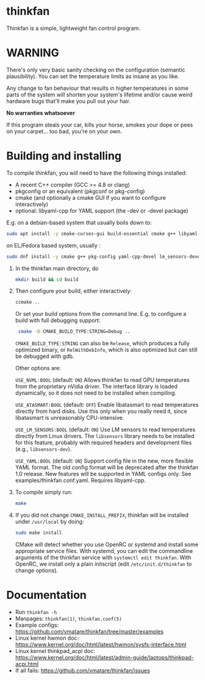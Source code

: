 # thinkfan
Thinkfan is a simple, lightweight fan control program. 

# WARNING
There's only very basic sanity checking on the configuration (semantic
plausibility). You can set the temperature limits as insane as you like.

Any change to fan behaviour that results in higher temperatures in some parts
of the system will shorten your system's lifetime and/or cause weird hardware
bugs that'll make you pull out your hair.

   **No warranties whatsoever**

If this program steals your car, kills your horse, smokes your dope or pees
on your carpet... too bad, you're on your own.


# Building and installing
To compile thinkfan, you will need to have the following things installed:
- A recent C++ compiler (GCC >= 4.8 or clang)
- pkgconfig or an equivalent (pkgconf or pkg-config)
- cmake (and optionally a cmake GUI if you want to configure interactively)
- optional: libyaml-cpp for YAML support (the -dev or -devel package)

E.g. on a debian-based system that usually boils down to:
```bash
sudo apt install -y cmake-curses-gui build-essential cmake g++ libyaml-cpp-dev pkg-config libsensors-dev
```

on EL/Fedora based system, usually :
```bash
sudo dnf install -y cmake g++ pkg-config yaml-cpp-devel lm_sensors-devel
```

1. In the thinkfan main directory, do
   ```bash
   mkdir build && cd build
   ```

2. Then configure your build, either interactively:
   ```bash
   ccmake ..
   ```
   Or set your build options from the command line. E.g. to configure a build
   with full debugging support:
   ```bash
    cmake -D CMAKE_BUILD_TYPE:STRING=Debug ..
    ```

   `CMAKE_BUILD_TYPE:STRING` can also be `Release`, which produces a fully
   optimized binary, or `RelWithDebInfo`, which is also optimized but can
   still be debugged with gdb.
   
   Other options are:

   `USE_NVML:BOOL` (default: `ON`)
       Allows thinkfan to read GPU temperatures from the proprietary nVidia
       driver. The interface library is loaded dynamically, so it does not
       need to be installed when compiling.

   `USE_ATASMART:BOOL` (default: `OFF`)
       Enable libatasmart to read temperatures directly from hard disks. Use
       this only when you really need it, since libatasmart is unreasonably
       CPU-intensive.

   `USE_LM_SENSORS:BOOL` (default: `ON`)
       Use LM sensors to read temperatures directly from Linux drivers.
       The `libsensors` library needs to be installed for this feature, probably
       with required headers and development files (e.g., `libsensors-dev`).

   `USE_YAML:BOOL` (default: `ON`)
       Support config file in the new, more flexible YAML format. The old
       config format will be deprecated after the thinkfan 1.0 release. New
       features will be supported in YAML configs only. See
       examples/thinkfan.conf.yaml.  Requires libyaml-cpp.


3. To compile simply run:
   ```bash
   make
   ```

4. If you did not change `CMAKE_INSTALL_PREFIX`, thinkfan will be installed
   under `/usr/local` by doing:
   ```bash
   sudo make install
   ```
   
   CMake will detect whether you use OpenRC or systemd and install some
   appropriate service files. With systemd, you can edit the commandline
   arguments of the thinkfan service with `systemctl edit thinkfan`.
   With OpenRC, we install only a plain initscript (edit `/etc/init.d/thinkfan`
   to change options).



# Documentation
- Run `thinkfan -h`
- Manpages: `thinkfan(1)`, `thinkfan.conf(5)`
- Example configs: https://github.com/vmatare/thinkfan/tree/master/examples
- Linux kernel hwmon doc: https://www.kernel.org/doc/html/latest/hwmon/sysfs-interface.html
- Linux kernel thinkpad_acpi doc: https://www.kernel.org/doc/html/latest/admin-guide/laptops/thinkpad-acpi.html
- If all fails: https://github.com/vmatare/thinkfan/issues
